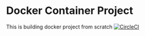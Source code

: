 # Docker Container Project
This is building docker project from scratch
[![CircleCI](https://circleci.com/gh/homeiraazari/Docker-Container-Project.svg?style=svg)](https://circleci.com/gh/homeiraazari/Docker-Container-Project)